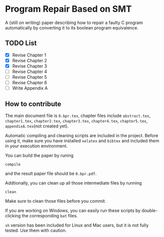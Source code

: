 # Program Repair Based on SMT

A (still on writing) paper describing how to repair a faulty C program automatically by converting it to its boolean program equivalence.

## TODO List

- [x] Revise Chapter 1
- [x] Revise Chapter 2
- [x] Revise Chapter 3
- [ ] Revise Chapter 4
- [ ] Revise Chapter 5
- [ ] Revise Chapter 6
- [ ] Write Appendix A

## How to contribute

The main document file is `0.bpr.tex`, chapter files include `abstract.tex`, `chapter1.tex`, `chapter2.tex`, `chapter3.tex`, `chapter4.tex`, `chapter5.tex`, `appendixA.tex`(not created yet).

Automatic compiling and cleaning scripts are included in the project. Before using it, make sure you have installed `xelatex` and `bibtex` and included them in your execution environment.

You can build the paper by runing

```
compile
```

and the result paper file should be `0.bpr.pdf`.

Addtionally, you can clean up all those intermediate files by running

```
clean
```

Make sure to clean those files before you commit.

If you are working on Windows, you can easily run these scripts by double-clicking the corresponding `bat` files.

`sh` version has been included for Linux and Mac users, but it is not fully tested. Use them with caution.

